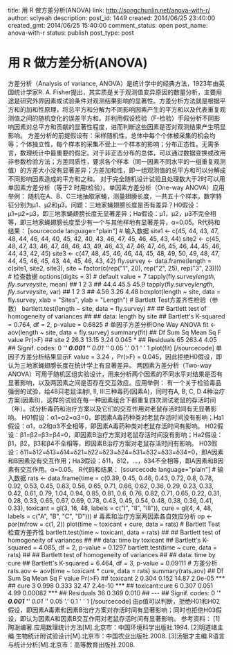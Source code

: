 title: 用 R 做方差分析(ANOVA)
link: http://songchunlin.net/anova-with-r/
author: sclyeah
description: 
post_id: 1449
created: 2014/06/25 23:40:00
created_gmt: 2014/06/25 15:40:00
comment_status: open
post_name: anova-with-r
status: publish
post_type: post

# 用 R 做方差分析(ANOVA)

方差分析（Analysis of variance, ANOVA）是统计学中的经典方法，1923年由英国统计学家R. A. Fisher提出，其实质是关于观测值变异原因的数量分析，主要用途是研究外界因素或试验条件对观测结果影响的显著性。方差分析方法就是根据平方和的加和性原理，将总平方和分解为不同影响因素产生的平方和以及代表重复观测值之间的随机变化的误差平方和，并利用假设检验（F-检验）手段分析不同影响因素对总平方和贡献的显著性程度，进而判断这些因素是否对观测结果产生明显影响。 方差分析的前提假设有：采样随机性，总体中每个个体被采集的机会均等；个体独立性，每个样本的采集不受上一个样本的影响；分布正态性，无需多言，数理统计中最重要的假定。对于非正态分布的总体，可以通过数据变换或改用非参数检验方法；方差同质性，要求各个样本（同一因素不同水平的一组重复观测值）的方差大小没有显著差异；方差加和性，即一组观测值的总平方和可以分解成不同影响因素造成的平方和之和。 对于完全随机设计试验且处理数大于2时可以用单因素方差分析（等于2 时用t检验）。单因素方差分析（One-way ANOVA）应用举例： 随机在A、B、C三地抽取家蝇，测量翅膀长度，一共五十个样本，数字特征分别为μ1、μ2和μ3。问题：三地家蝇翅膀长度是否有差异？H0假设：μ1=μ2=μ3，即三地家蝇翅膀长度无显著差异；Ha假设：μ1，μ2，μ3不完全相等，即三地家蝇翅膀长度至少有一个与其他样地有显著差异，α=0.05。R代码和结果： [sourcecode language="plain"] # 输入数据 site1 <\- c(45, 44, 43, 47, 48, 44, 46, 44, 40, 45, 42, 40, 43, 46, 47, 45, 46, 45, 43, 44) site2 <\- c(45, 48, 47, 43, 46, 47, 48, 46, 43, 49, 46, 43, 47, 46, 47, 46, 45, 46, 44, 45, 46, 44, 43, 42, 45) site3 <\- c(47, 48, 45, 46, 46, 44, 45, 48, 49, 50, 49, 48, 47, 44, 45, 46, 45, 43, 44, 45, 46, 43, 42) fly.survey <\- data.frame(length = c(site1, site2, site3), site = factor(c(rep("1", 20), rep("2", 25), rep("3", 23)))) # 检查数据 options(digits = 3) # default value = 7 tapply(fly.survey$length, fly.survey$site, mean) ## 1 2 3 ## 44.4 45.5 45.9 tapply(fly.survey$length, fly.survey$site, var) ## 1 2 3 ## 4.56 3.26 4.48 boxplot(length ~ site, data = fly.survey, xlab = "Sites", ylab = "Length") # Bartlett Test方差齐性检验（参数） bartlett.test(length ~ site, data = fly.survey) ## ## Bartlett test of homogeneity of variances ## ## data: length by site ## Bartlett's K-squared = 0.764, df = 2, p-value = 0.6825 # 单因子方差分析One Way ANOVA fit <\- aov(length ~ site, data = fly.survey) summary(fit) ## Df Sum Sq Mean Sq F value Pr(>F) ## site 2 26.3 13.15 3.24 0.045 * ## Residuals 65 263.4 4.05 ## Signif. codes: 0 '***' 0.001 '**' 0.01 '*' 0.05 '.' 0.1 ' ' 1 plot(fit) [/sourcecode] 单因子方差分析结果显示F value = 3.24 ，Pr(>F) = 0.045，因此拒绝H0假设，即认为三地家蝇翅膀长度在统计学上有显著差异。 两因素方差分析（Two-way ANOVA）可用于随机区组实验设计，用来分析两个因素的不同水平对结果是否有显著影响，以及两因素之间是否存在交互效应。应用举例： 有一个关于检验毒品强弱的试验，给48只老鼠注射I, II, III三种毒药(因素A)，同时有A, B, C, D 4种治疗方案(因素B)，这样的试验在每一种因素组合下都重复四次测试老鼠的存活时间（年）。试分析毒药和治疗方案以及它们的交互作用对老鼠存活时间有无显著影响。 H01假设：α1=α2=α3=0，即因素A毒药种类对老鼠存活时间没有影响；Ha1假设：α1，α2和α3不全相等，即因素A毒药种类对老鼠存活时间有影响。 H02假设：β1=β2=β3=β4=0，即因素B治疗方案对老鼠存活时间没有影响；Ha2假设：β1，β2，β3和β4不全相等，即因素B治疗方案对老鼠存活时间有影响。 H03假设：δ11=δ12=δ13=δ14=δ21=δ22=δ23=δ24=δ31=δ32=δ33=δ34=0，即A因素和B因素没有交互作用；Ha3假设：δ11，δ12，…，δ34不全相等，即A因素和B因素有交互作用。α=0.05。 R代码和结果： [sourcecode language="plain"] # 输入数据 rats <\- data.frame(time = c(0.39, 0.45, 0.46, 0.43, 0.72, 0.8, 0.78, 0.92, 0.53, 0.45, 0.63, 0.56, 0.65, 0.71, 0.66, 0.62, 0.36, 0.29, 0.23, 0.33, 0.42, 0.61, 0.79, 1.04, 0.94, 0.85, 0.81, 0.6, 0.76, 0.82, 0.71, 0.65, 0.22, 0.31, 0.28, 0.33, 0.65, 0.67, 0.69, 0.78, 0.43, 0.45, 0.54, 0.48, 0.38, 0.36, 0.41, 0.33), toxicant = gl(3, 16, 48, labels = c("I", "II", "III")), cure = gl(4, 4, 48, labels = c("A", "B", "C", "D"))) # 毒素和治疗方案两因素各自效应分析 op <\- par(mfrow = c(1, 2)) plot(time ~ toxicant + cure, data = rats) # Bartlett Test检查方差齐性 bartlett.test(time ~ toxicant, data = rats) ## ## Bartlett test of homogeneity of variances ## ## data: time by toxicant ## Bartlett's K-squared = 4.085, df = 2, p-value = 0.1297 bartlett.test(time ~ cure, data = rats) ## ## Bartlett test of homogeneity of variances ## ## data: time by cure ## Bartlett's K-squared = 6.464, df = 3, p-value = 0.09111 # 方差分析 rats.aov <\- aov(time ~ toxicant * cure, data = rats) summary(rats.aov) ## Df Sum Sq Mean Sq F value Pr(>F) ## toxicant 2 0.304 0.152 14.87 2.0e-05 *** ## cure 3 0.998 0.333 32.47 2.4e-10 *** ## toxicant:cure 6 0.307 0.051 4.99 0.00082 *** ## Residuals 36 0.369 0.010 ## --- ## Signif. codes: 0 '***' 0.001 '**' 0.01 '*' 0.05 '.' 0.1 ' ' 1 [/sourcecode] 由p值可以判断，拒绝H01和H02假设，即因素A毒素和因素B治疗方案对存活时间有显著影响；同时也拒绝H03假设，即认为因素A和因素B交互作用对老鼠存活时间有显著影响。 参考资料： [1]陶澍编著.应用数理统计方法[M].北京市：中国环境科学出版社.1994. [2]明道绪主编.生物统计附试验设计[M].北京市：中国农业出版社.2008. [3]汤银才主编.R语言与统计分析[M].北京市：高等教育出版社.2008.